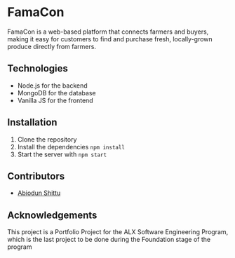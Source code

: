 # FamaCon

FamaCon is a web-based platform that connects farmers and buyers, making it easy for customers to find and purchase fresh, locally-grown produce directly from farmers.

## Technologies
- Node.js for the backend
- MongoDB for the database
- Vanilla JS for the frontend

## Installation
1. Clone the repository
2. Install the dependencies `npm install`
3. Start the server with `npm start`

## Contributors
- [Abiodun Shittu](https://github.com/Abiodun-Shittu/)

## Acknowledgements

This project is a Portfolio Project for the ALX Software Engineering Program, which is the last project to be done during the Foundation stage of the program
